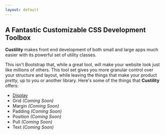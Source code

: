 ```yaml
---
layout: default
---
```


## A Fantastic Customizable CSS Development Toolbox

**Custility** makes front end development of both small and large apps much easier with its powerful set of utility classes.

This isn't Bootstrap that, while a great tool, will make your website look just like millions of others. This tool set gives you more granular control over your structure and layout, while leaving the things that make your product _pretty_, up to you or another library. Here's some of the things that **Custility** offers:

- [Display](display.html)
- Grid _(Coming Soon)_
- Margin _(Coming Soon)_
- Padding _(Coming Soon)_
- Position _(Coming Soon)_
- Pull _(Coming Soon)_
- Text _(Coming Soon)_
